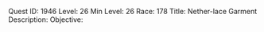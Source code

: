 Quest ID: 1946
Level: 26
Min Level: 26
Race: 178
Title: Nether-lace Garment
Description: 
Objective: 
